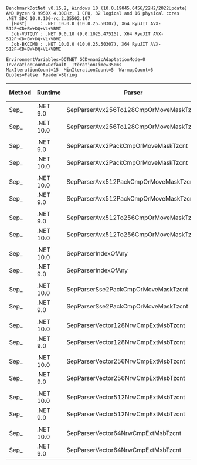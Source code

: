 ```

BenchmarkDotNet v0.15.2, Windows 10 (10.0.19045.6456/22H2/2022Update)
AMD Ryzen 9 9950X 4.30GHz, 1 CPU, 32 logical and 16 physical cores
.NET SDK 10.0.100-rc.2.25502.107
  [Host]     : .NET 10.0.0 (10.0.25.50307), X64 RyuJIT AVX-512F+CD+BW+DQ+VL+VBMI
  Job-VUTQUY : .NET 9.0.10 (9.0.1025.47515), X64 RyuJIT AVX-512F+CD+BW+DQ+VL+VBMI
  Job-BKCCMB : .NET 10.0.0 (10.0.25.50307), X64 RyuJIT AVX-512F+CD+BW+DQ+VL+VBMI

EnvironmentVariables=DOTNET_GCDynamicAdaptationMode=0  InvocationCount=Default  IterationTime=350ms  
MaxIterationCount=15  MinIterationCount=5  WarmupCount=6  
Quotes=False  Reader=String  

```
| Method | Runtime   | Parser                                 | Scope | Rows  | Mean      | Ratio | MB | MB/s    | ns/row | Allocated | Alloc Ratio |
|------- |---------- |--------------------------------------- |------ |------ |----------:|------:|---:|--------:|-------:|----------:|------------:|
| Sep_   | .NET 9.0  | SepParserAvx256To128CmpOrMoveMaskTzcnt | Row   | 50000 |  1.573 ms |  1.00 | 29 | 18556.7 |   31.5 |     952 B |        1.00 |
| Sep_   | .NET 10.0 | SepParserAvx256To128CmpOrMoveMaskTzcnt | Row   | 50000 |  1.612 ms |  1.02 | 29 | 18107.6 |   32.2 |     952 B |        1.00 |
|        |           |                                        |       |       |           |       |    |         |        |           |             |
| Sep_   | .NET 9.0  | SepParserAvx2PackCmpOrMoveMaskTzcnt    | Row   | 50000 |  1.496 ms |  1.00 | 29 | 19501.7 |   29.9 |    1032 B |        1.00 |
| Sep_   | .NET 10.0 | SepParserAvx2PackCmpOrMoveMaskTzcnt    | Row   | 50000 |  1.502 ms |  1.00 | 29 | 19424.3 |   30.0 |    1032 B |        1.00 |
|        |           |                                        |       |       |           |       |    |         |        |           |             |
| Sep_   | .NET 10.0 | SepParserAvx512PackCmpOrMoveMaskTzcnt  | Row   | 50000 |  1.536 ms |  1.00 | 29 | 19002.3 |   30.7 |    1192 B |        1.00 |
| Sep_   | .NET 9.0  | SepParserAvx512PackCmpOrMoveMaskTzcnt  | Row   | 50000 |  1.537 ms |  1.00 | 29 | 18990.4 |   30.7 |    1192 B |        1.00 |
|        |           |                                        |       |       |           |       |    |         |        |           |             |
| Sep_   | .NET 9.0  | SepParserAvx512To256CmpOrMoveMaskTzcnt | Row   | 50000 |  1.446 ms |  1.00 | 29 | 20179.9 |   28.9 |    1032 B |        1.00 |
| Sep_   | .NET 10.0 | SepParserAvx512To256CmpOrMoveMaskTzcnt | Row   | 50000 |  1.462 ms |  1.01 | 29 | 19959.4 |   29.2 |    1032 B |        1.00 |
|        |           |                                        |       |       |           |       |    |         |        |           |             |
| Sep_   | .NET 10.0 | SepParserIndexOfAny                    | Row   | 50000 |  9.405 ms |  0.87 | 29 |  3102.9 |  188.1 |     929 B |        1.00 |
| Sep_   | .NET 9.0  | SepParserIndexOfAny                    | Row   | 50000 | 10.778 ms |  1.00 | 29 |  2707.6 |  215.6 |     930 B |        1.00 |
|        |           |                                        |       |       |           |       |    |         |        |           |             |
| Sep_   | .NET 10.0 | SepParserSse2PackCmpOrMoveMaskTzcnt    | Row   | 50000 |  1.538 ms |  0.97 | 29 | 18979.0 |   30.8 |     952 B |        1.00 |
| Sep_   | .NET 9.0  | SepParserSse2PackCmpOrMoveMaskTzcnt    | Row   | 50000 |  1.589 ms |  1.00 | 29 | 18368.6 |   31.8 |     952 B |        1.00 |
|        |           |                                        |       |       |           |       |    |         |        |           |             |
| Sep_   | .NET 10.0 | SepParserVector128NrwCmpExtMsbTzcnt    | Row   | 50000 |  1.626 ms |  0.98 | 29 | 17949.8 |   32.5 |     968 B |        1.00 |
| Sep_   | .NET 9.0  | SepParserVector128NrwCmpExtMsbTzcnt    | Row   | 50000 |  1.665 ms |  1.00 | 29 | 17530.4 |   33.3 |     968 B |        1.00 |
|        |           |                                        |       |       |           |       |    |         |        |           |             |
| Sep_   | .NET 10.0 | SepParserVector256NrwCmpExtMsbTzcnt    | Row   | 50000 |  1.476 ms |  1.00 | 29 | 19766.7 |   29.5 |    1064 B |        1.00 |
| Sep_   | .NET 9.0  | SepParserVector256NrwCmpExtMsbTzcnt    | Row   | 50000 |  1.479 ms |  1.00 | 29 | 19727.7 |   29.6 |    1064 B |        1.00 |
|        |           |                                        |       |       |           |       |    |         |        |           |             |
| Sep_   | .NET 10.0 | SepParserVector512NrwCmpExtMsbTzcnt    | Row   | 50000 |  1.622 ms |  0.95 | 29 | 17988.2 |   32.4 |    1256 B |        1.00 |
| Sep_   | .NET 9.0  | SepParserVector512NrwCmpExtMsbTzcnt    | Row   | 50000 |  1.705 ms |  1.00 | 29 | 17118.4 |   34.1 |    1256 B |        1.00 |
|        |           |                                        |       |       |           |       |    |         |        |           |             |
| Sep_   | .NET 10.0 | SepParserVector64NrwCmpExtMsbTzcnt     | Row   | 50000 | 51.275 ms |  0.80 | 29 |   569.1 | 1025.5 |     928 B |        1.00 |
| Sep_   | .NET 9.0  | SepParserVector64NrwCmpExtMsbTzcnt     | Row   | 50000 | 64.169 ms |  1.00 | 29 |   454.8 | 1283.4 |     928 B |        1.00 |
